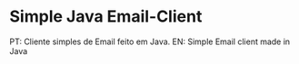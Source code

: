 # Simple Java Email-Client
 PT: Cliente simples de Email feito em Java. EN: Simple Email client made in Java 
